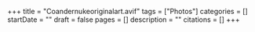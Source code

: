 +++
title = "Coandernukeoriginalart.avif"
tags = ["Photos"]
categories = []
startDate = ""
draft = false
pages = []
description = ""
citations = []
+++

